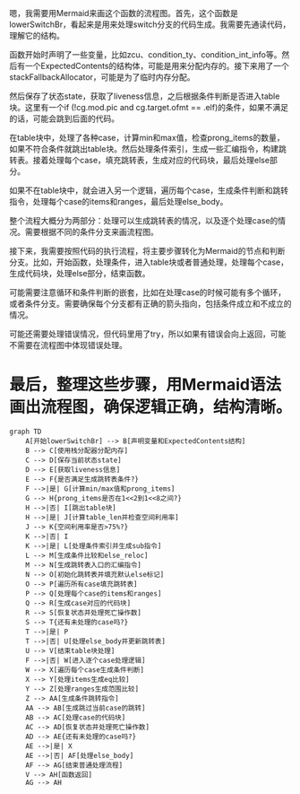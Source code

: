 嗯，我需要用Mermaid来画这个函数的流程图。首先，这个函数是lowerSwitchBr，看起来是用来处理switch分支的代码生成。我需要先通读代码，理解它的结构。

函数开始时声明了一些变量，比如zcu、condition_ty、condition_int_info等。然后有一个ExpectedContents的结构体，可能是用来分配内存的。接下来用了一个stackFallbackAllocator，可能是为了临时内存分配。

然后保存了状态state，获取了liveness信息，之后根据条件判断是否进入table块。这里有一个if (!cg.mod.pic and cg.target.ofmt == .elf)的条件，如果不满足的话，可能会跳到后面的代码。

在table块中，处理了各种case，计算min和max值，检查prong_items的数量，如果不符合条件就跳出table块。然后处理条件索引，生成一些汇编指令，构建跳转表。接着处理每个case，填充跳转表，生成对应的代码块，最后处理else部分。

如果不在table块中，就会进入另一个逻辑，遍历每个case，生成条件判断和跳转指令，处理每个case的items和ranges，最后处理else_body。

整个流程大概分为两部分：处理可以生成跳转表的情况，以及逐个处理case的情况。需要根据不同的条件分支来画流程图。

接下来，我需要按照代码的执行流程，将主要步骤转化为Mermaid的节点和判断分支。比如，开始函数，处理条件，进入table块或者普通处理，处理每个case，生成代码块，处理else部分，结束函数。

可能需要注意循环和条件判断的嵌套，比如在处理case的时候可能有多个循环，或者条件分支。需要确保每个分支都有正确的箭头指向，包括条件成立和不成立的情况。

可能还需要处理错误情况，但代码里用了try，所以如果有错误会向上返回，可能不需要在流程图中体现错误处理。

最后，整理这些步骤，用Mermaid语法画出流程图，确保逻辑正确，结构清晰。
================================================
```mermaid
graph TD
    A[开始lowerSwitchBr] --> B[声明变量和ExpectedContents结构]
    B --> C[使用栈分配器分配内存]
    C --> D[保存当前状态state]
    D --> E[获取liveness信息]
    E --> F{是否满足生成跳转表条件?}
    F -->|是| G[计算min/max值和prong_items]
    G --> H{prong_items是否在1<<2到1<<8之间?}
    H -->|否| I[跳出table块]
    H -->|是| J[计算table_len并检查空间利用率]
    J --> K{空间利用率是否>75%?}
    K -->|否| I
    K -->|是| L[处理条件索引并生成sub指令]
    L --> M[生成条件比较和else_reloc]
    M --> N[生成跳转表入口的汇编指令]
    N --> O[初始化跳转表并填充默认else标记]
    O --> P[遍历所有case填充跳转表]
    P --> Q[处理每个case的items和ranges]
    Q --> R[生成case对应的代码块]
    R --> S[恢复状态并处理死亡操作数]
    S --> T{还有未处理的case吗?}
    T -->|是| P
    T -->|否| U[处理else_body并更新跳转表]
    U --> V[结束table块处理]
    F -->|否| W[进入逐个case处理逻辑]
    W --> X[遍历每个case生成条件判断]
    X --> Y[处理items生成eq比较]
    Y --> Z[处理ranges生成范围比较]
    Z --> AA[生成条件跳转指令]
    AA --> AB[生成跳过当前case的跳转]
    AB --> AC[处理case的代码块]
    AC --> AD[恢复状态并处理死亡操作数]
    AD --> AE{还有未处理的case吗?}
    AE -->|是| X
    AE -->|否| AF[处理else_body]
    AF --> AG[结束普通处理流程]
    V --> AH[函数返回]
    AG --> AH
```